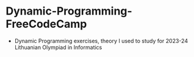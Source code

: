 # Dynamic-Programming-FreeCodeCamp


- Dynamic Programming exercises, theory I used to study for 2023-24 Lithuanian Olympiad in Informatics
